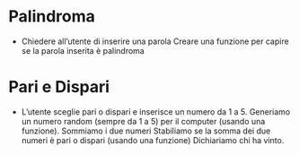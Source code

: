 # Palindroma

- Chiedere all’utente di inserire una parola Creare una funzione per capire se la parola inserita è palindroma

# Pari e Dispari

- L’utente sceglie pari o dispari e inserisce un numero da 1 a 5. Generiamo un numero random (sempre da 1 a 5) per il computer (usando una funzione). Sommiamo i due numeri Stabiliamo se la somma dei due numeri è pari o dispari (usando una funzione) Dichiariamo chi ha vinto.
